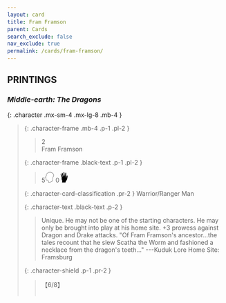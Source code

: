 ```yaml
---
layout: card
title: Fram Framson
parent: Cards
search_exclude: false
nav_exclude: true
permalink: /cards/fram-framson/
---
```


## PRINTINGS


### _Middle-earth: The Dragons_

{: .character .mx-sm-4 .mx-lg-8 .mb-4 }
> {: .character-frame .mb-4 .p-1 .pl-2 }
> > <div class="card-mp">2</div>
> > <div class="character-card-name">Fram Framson</div>
>
> {: .character-frame .black-text .p-1 .pl-2 }
> > 5![](/assets/images/mind.svg) 0![](/assets/images/di.svg)
>
> {: .character-card-classification .pr-2 }
> Warrior/Ranger Man
>
> {: .character-text .black-text .p-2 }
> > Unique. He may not be one of the starting characters. He may only be brought into play at his home site. +3 prowess against Dragon and Drake attacks.  "Of Fram Framson's ancestor...the tales recount that he slew Scatha the Worm and fashioned a necklace from the dragon's teeth..."  ---Kuduk Lore  Home Site: Framsburg 
>
> {: .character-shield .p-1 .pr-2 }
> > <div class="card-shield">【6/8】</div>
> > <div class="card-corruption">&nbsp;</div>
